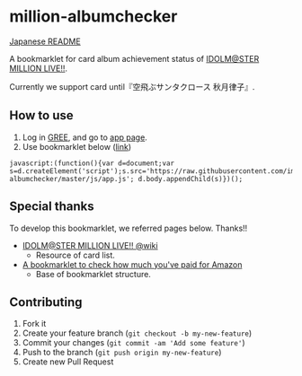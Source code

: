 million-albumchecker
======

[Japanese README](https://github.com/imas/million-albumchecker/blob/master/README.ja.md)

A bookmarklet for card album achievement status of [IDOLM@STER MILLION LIVE!!](http://www.bandainamcogames.co.jp/cs/list/idolmaster/million_live/).

Currently we support card until『空飛ぶサンタクロース 秋月律子』.

## How to use
1. Log in [GREE](http://gree.jp/?mode=login), and go to [app page](http://imas.gree-apps.net/app/index.php).
1. Use bookmarklet below (<a href="javascript:(function(){var d=document;var s=d.createElement('script');s.src='https://rawgithub.com/imas/million-albumchecker/master/js/app.js'; d.body.appendChild(s)})();">link</a>)

```
javascript:(function(){var d=document;var s=d.createElement('script');s.src='https://raw.githubusercontent.com/imas/million-albumchecker/master/js/app.js'; d.body.appendChild(s)})();
```

## Special thanks
To develop this bookmarklet, we referred pages below. Thanks!!

- [IDOLM@STER MILLION LIVE!! @wiki](http://www50.atwiki.jp/imas_ml/)
  - Resource of card list.
- [A bookmarklet to check how much you've paid for Amazon](http://moroya.hatenablog.jp/entry/2013/06/03/225935)
  - Base of bookmarklet structure.

## Contributing

1. Fork it
2. Create your feature branch (`git checkout -b my-new-feature`)
3. Commit your changes (`git commit -am 'Add some feature'`)
4. Push to the branch (`git push origin my-new-feature`)
5. Create new Pull Request
